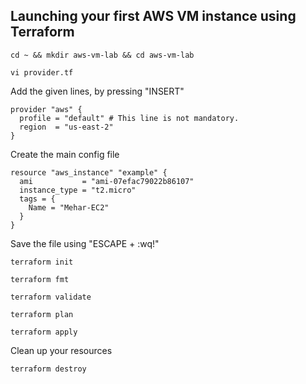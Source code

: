 ## Launching your first AWS VM instance using Terraform 
```
cd ~ && mkdir aws-vm-lab && cd aws-vm-lab
```
```
vi provider.tf
```
Add the given lines, by pressing "INSERT"
```
provider "aws" {
  profile = "default" # This line is not mandatory.
  region  = "us-east-2"
}
```
Create the main config file
```
resource "aws_instance" "example" {
  ami           = "ami-07efac79022b86107"
  instance_type = "t2.micro"
  tags = {
    Name = "Mehar-EC2"
  }
}
```
Save the file using "ESCAPE + :wq!"
```
terraform init
```
```
terraform fmt
```
```
terraform validate
```
```
terraform plan
```
```
terraform apply
```
Clean up your resources
```
terraform destroy
```
